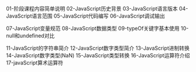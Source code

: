 01-阶段课程内容简单说明
02-JavaScript历史背景
03-JavaScript语言版本
04-JavaScript语言范围
05-JavaScript代码编写
06-JavaScript调试输出

07-JavaScript变量规范
08-JavaScript数据类型
09-typeOf关键字基本使用
10-null和undefined对比

11-JavaScript的字符串简介
12-JavaScript数字类型简介
13-JavaScript进制转换
14-JavaScript数字类型(NaN)
15-JavaScript类型转换
16-JavaScript运算符介绍
17-javaScript算术运算符